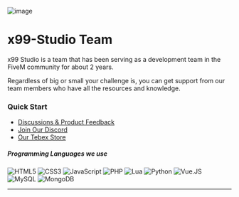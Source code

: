 ![image](http://cdn.x99studio.com/blackattack/2022-06/1855f3e4-b861-4fb5-ad15-e4d888f36414.png)

# x99-Studio Team
x99 Studio is a team that has been serving as a development team in the FiveM community for about 2 years.

Regardless of big or small your challenge is, you can get support from our team members who have all the resources and knowledge.

### Quick Start

* [Discussions & Product Feedback](https://github.com/x99-Studio/community/discussions)
* [Join Our Discord](https://x99studio.com/discord) 
* [Our Tebex Store](https://store.x99studio.com)


##### Programming Languages we use

![HTML5](https://img.shields.io/badge/-HTML5-222222?style=flat&logo=html5)
![CSS3](https://img.shields.io/badge/-CSS3-222222?style=flat&logo=css3)
![JavaScript](https://img.shields.io/badge/-JavaScript-222222?style=flat&logo=javascript)
![PHP](https://img.shields.io/badge/-PHP-222222?style=flat&logo=php)
![Lua](https://img.shields.io/badge/-Lua-222222?style=flat&logo=lua)
![Python](https://img.shields.io/badge/-Python-222222?style=flat&logo=python)
![Vue.JS](https://img.shields.io/badge/-Vue.JS-222222?style=flat&logo=vue.js)
![MySQL](https://img.shields.io/badge/-MySQL-222222?style=flat&logo=mysql)
![MongoDB](https://img.shields.io/badge/-MongoDB-222222?style=flat&logo=mongodb)
<hr/>
